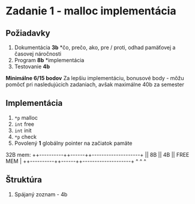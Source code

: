 # Zadanie 1 - malloc implementácia

## Požiadavky

1. Dokumentácia   **3b** *čo, prečo, ako, pre / proti,
                          odhad pamäťovej a časovej náročnosti
1. Program        **8b** *implementácia
1. Testovanie     **4b**

**Minimálne 6/15 bodov**
Za lepšiu implementáciu, bonusové body - môžu pomôcť pri nasledujúcich
zadaniach, avšak maximálne 40b za semester

## Implementácia

1. `*p`   malloc
1. `int`  free
1. `int`  init
1. `*p`   check
1. Povolený **1** globálny pointer na začiatok pamäte

32B mem:
++----------++------++--------------------+
||    8B    ||  4B  ||     FREE MEM       |
++----------++------++--------------------+
^           ^       ^

## Štruktúra

1. Spájaný zoznam - 4b


